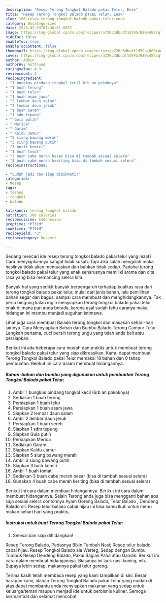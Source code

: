 ```yaml
---
description: "Resep Terong Tongkol Balado pakai Telur, Enak"
title: "Resep Terong Tongkol Balado pakai Telur, Enak"
slug: 106-resep-terong-tongkol-balado-pakai-telur-enak
category: Uncategorized
date: 2023-02-03T01:38:51.003Z
image: https://img-global.cpcdn.com/recipes/a726c3dbcdf1d59b/680x482cq70/terong-tongkol-balado-pakai-telur-foto-resep-utama.jpg
hideToc: false
enableToc: true
enableTocContent: false
thumbnail: https://img-global.cpcdn.com/recipes/a726c3dbcdf1d59b/680x482cq70/terong-tongkol-balado-pakai-telur-foto-resep-utama.jpg
cover: https://img-global.cpcdn.com/recipes/a726c3dbcdf1d59b/680x482cq70/terong-tongkol-balado-pakai-telur-foto-resep-utama.jpg
author: Admin
authorAv: notfound
ratingvalue: 4.3
reviewcount: 3
recipeingredient:
- "1 bungkus pindang tongkol kecil 6rb an pokoknya"
- "1 buah terong"
- "1 buah telur"
- "1 buah asam jawa"
- "2 lembar daun salam"
- "2 lembar daun jeruk"
- "1 buah sereh"
- "1 sdm tepung"
- " Gula putih"
- " Merica"
- " Garam"
- " Kaldu Jamur"
- "5 siung bawang merah"
- "3 siung bawang putih"
- "3 butir kemiri"
- "1 buah tomat"
- "3 buah cabe merah besar bisa di tambah sesuai selera"
- "4 buah cabe merah keriting bisa di tambah sesuai selera"
recipeinstructions:

- "Sudah jadi dan siap dinikmati!"
categories:
- Resep
tags:
- terong
- tongkol
- balado

katakunci: terong tongkol balado 
nutrition: 300 calories
recipecuisine: Indonesian
preptime: "PT31M"
cooktime: "PT46M"
recipeyield: "3"
recipecategory: Dessert

---
```



Sedang mencari ide resep terong tongkol balado pakai telur yang lezat? Cara menyiapkannya sangat tidak susah. Tapi Jika salah mengolah maka hasilnya tidak akan memuaskan dan bahkan tidak sedap. Padahal terong tongkol balado pakai telur yang enak seharusnya memiliki aroma dan cita rasa yang bisa memancing selera kita.


Banyak hal yang sedikit banyak berpengaruh terhadap kualitas rasa dari terong tongkol balado pakai telur, mulai dari jenis bahan, lalu pemilihan bahan segar dan bagus, sampai cara membuat dan menghidangkannya. Tak perlu bingung kalau ingin menyiapkan terong tongkol balado pakai telur enak di mana pun anda berada, karena asal sudah tahu caranya maka hidangan ini mampu menjadi suguhan istimewa.

Lihat juga cara membuat Balado terong tongkol dan masakan sehari-hari lainnya. Cara Menyiapkan Bahan dan Bumbu Balado Terong Campur Telur. Langkah pertama, cuci bersih terong ungu yang telah anda beli atau persiapkan.


Berikut ini ada beberapa cara mudah dan praktis untuk membuat terong tongkol balado pakai telur yang siap dikreasikan. Kamu dapat membuat Terong Tongkol Balado pakai Telur memakai 18 bahan dan 0 tahap pembuatan. Berikut ini cara dalam membuat hidangannya.

<!--inarticleads1-->

##### Bahan-bahan dan bumbu yang digunakan untuk pembuatan Terong Tongkol Balado pakai Telur:

1. Ambil 1 bungkus pindang tongkol kecil (6rb an pokoknya)
1. Sediakan 1 buah terong
1. Persiapkan 1 buah telur
1. Persiapkan 1 buah asam jawa
1. Siapkan 2 lembar daun salam
1. Ambil 2 lembar daun jeruk
1. Persiapkan 1 buah sereh
1. Siapkan 1 sdm tepung
1. Siapkan  Gula putih
1. Persiapkan  Merica
1. Sediakan  Garam
1. Siapkan  Kaldu Jamur
1. Siapkan 5 siung bawang merah
1. Ambil 3 siung bawang putih
1. Siapkan 3 butir kemiri
1. Ambil 1 buah tomat
1. Sediakan 3 buah cabe merah besar (bisa di tambah sesuai selera)
1. Gunakan 4 buah cabe merah keriting (bisa di tambah sesuai selera)


Berikut ini cara dalam membuat hidangannya. Berikut ini cara dalam membuat hidangannya. Selain Terong anda juga bisa mengganti bahan apa saja sesuai selera contohnya Ayam Goreng Balado, Telur Balado , Dendeng Balado dll. Resep telur balado cabai hijau ini bisa kamu ikuti untuk menu makan sehari hari yang praktis.. 

<!--inarticleads2-->

##### Instruksi untuk buat Terong Tongkol Balado pakai Telur:


1. Selesai dan siap dihidangkan!

Resep Terong Balado, Pedasnya Bikin Tambah Nasi; Resep telur balado cabai hijau. Resep Tongkol Balado ala Warteg, Sedap dengan Bumbu Tumbuk Resep Dendeng Balado, Pakai Bagian Paha atau Gandik. Berikut ini cara dalam membuat hidangannya. Biasanya ini lauk nasi kuning, nih.. Supaya lebih sedap, makannya pakai telur goreng. 

Terima kasih telah membaca resep yang kami tampilkan di sini. Besar harapan kami, olahan Terong Tongkol Balado pakai Telur yang mudah di atas dapat membantu anda menyiapkan makanan yang sedap untuk keluarga/teman maupun menjadi ide untuk berbisnis kuliner. Semoga bermanfaat dan selamat mencoba!
